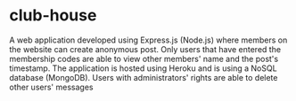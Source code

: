 # club-house
A web application developed using Express.js (Node.js) where members on the website can create anonymous post. Only users that have entered the membership codes are able to view other members' name and the post's timestamp. The application is hosted using Heroku and is using a NoSQL database (MongoDB). Users with administrators' rights are able to delete other users' messages
